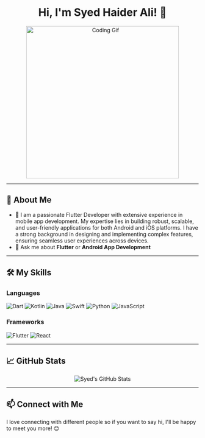 <h1 align="center">Hi, I'm Syed Haider Ali! 👋</h1>

<p align="center">
  <img src="https://media.giphy.com/media/2IudUHdI075HL02Pkk/giphy.gif" width="400" alt="Coding Gif">
</p>

---

## 🌟 About Me

- 🌱 I am a passionate Flutter Developer with extensive experience in mobile app development.
     My expertise lies in building robust, scalable, and user-friendly applications for both Android and iOS platforms.
     I have a strong background in designing and implementing complex features, ensuring seamless user experiences across devices.
- 💬 Ask me about **Flutter** or **Android App Development**

---

## 🛠️ My Skills

### Languages
![Dart](https://img.shields.io/badge/Dart-0175C2?style=for-the-badge&logo=dart&logoColor=white)
![Kotlin](https://img.shields.io/badge/Kotlin-0095D5?style=for-the-badge&logo=kotlin&logoColor=white)
![Java](https://img.shields.io/badge/Java-007396?style=for-the-badge&logo=java&logoColor=white)
![Swift](https://img.shields.io/badge/Swift-FA7343?style=for-the-badge&logo=swift&logoColor=white)
![Python](https://img.shields.io/badge/Python-3776AB?style=for-the-badge&logo=python&logoColor=white)
![JavaScript](https://img.shields.io/badge/JavaScript-F7DF1E?style=for-the-badge&logo=javascript&logoColor=black)


### Frameworks
![Flutter](https://img.shields.io/badge/Flutter-02569B?style=for-the-badge&logo=flutter&logoColor=white)
![React](https://img.shields.io/badge/React-61DAFB?style=for-the-badge&logo=react&logoColor=black)

---

## 📈 GitHub Stats

<p align="center">
  <img src="https://github-readme-stats.vercel.app/api?username=yourusername&show_icons=true&theme=radical" alt="Syed's GitHub Stats">
</p>

---

## 📫 Connect with Me

 I love connecting with different people so if you want to say hi, I'll be happy to meet you more! 😊
